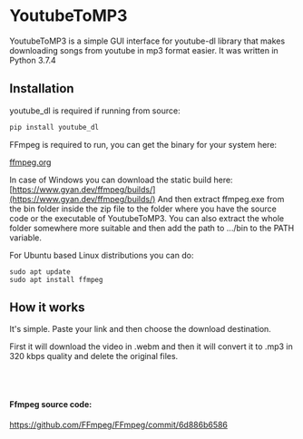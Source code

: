# YoutubeToMP3

YoutubeToMP3 is a simple GUI interface for youtube-dl library that makes downloading songs from youtube in mp3 format easier. It was written in Python 3.7.4


## Installation

youtube_dl is required if running from source:

```bash
pip install youtube_dl
```
FFmpeg is required to run, you can get the binary for your system here: 

[ffmpeg.org](http://ffmpeg.org/download.html)

In case of Windows you can download the static build here: [https://www.gyan.dev/ffmpeg/builds/](https://www.gyan.dev/ffmpeg/builds/)
And then extract ffmpeg.exe from the bin folder inside the zip file to the folder where you have the source code or the executable of YoutubeToMP3.
You can also extract the whole folder somewhere more suitable and then add the path to .../bin to the PATH variable.

For Ubuntu based Linux distributions you can do:

```
sudo apt update
sudo apt install ffmpeg
```


## How it works

It's simple. Paste your link and then choose the download destination.

First it will download the video in .webm and then it will convert it to .mp3 in 320 kbps quality and delete the original files.


<br />
<br />

#### Ffmpeg source code:
https://github.com/FFmpeg/FFmpeg/commit/6d886b6586
